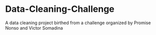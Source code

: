 # Data-Cleaning-Challenge
A data cleaning project birthed from a challenge organized by Promise Nonso and Victor Somadina
